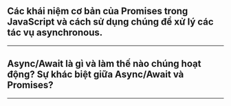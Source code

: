 ## Các khái niệm cơ bản của Promises trong JavaScript và cách sử dụng chúng để xử lý các tác vụ asynchronous.

---

## Async/Await là gì và làm thế nào chúng hoạt động? Sự khác biệt giữa Async/Await và Promises?

---